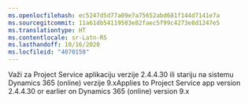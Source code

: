 ```yaml
---
ms.openlocfilehash: ec5247d5d77a09e7a75652abd681f144d7141e7a
ms.sourcegitcommit: 11a61db54119503e82faec5f99c4273e8d1247e5
ms.translationtype: HT
ms.contentlocale: sr-Latn-RS
ms.lasthandoff: 10/16/2020
ms.locfileid: "4070150"
---
```

<span data-ttu-id="9cfeb-101">Važi za Project Service aplikaciju verzije 2.4.4.30 ili stariju na sistemu Dynamics 365 (online) verzije 9.x</span><span class="sxs-lookup"><span data-stu-id="9cfeb-101">Applies to Project Service app version 2.4.4.30 or earlier on Dynamics 365 (online) version 9.x</span></span>
